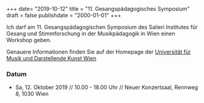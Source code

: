 ﻿+++
date= "2019-10-12"
title = "11. Gesangspädagogisches Symposium"
draft = false
publishdate = "2000-01-01"
+++

Ich darf am 11. Gesangspädagogischen Symposium des Salieri Institutes für Gesang und Stimmforschung in der Musikpädagogik in Wien einen Workshop geben.

Genauere Informationen finden Sie auf der Homepage der [Universität für Musik und Darstellende Kunst Wien](https://www.mdw.ac.at/veranstaltung/?v=2489653)

### Datum

* Sa, 12. Oktober 2019 // 10.00 - 18.00 Uhr // Neuer Konzertsaal, Rennweg 8, 1030 Wien